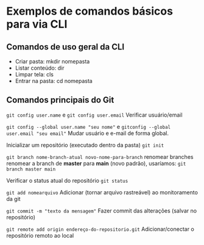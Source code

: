 # Exemplos de comandos básicos para via CLI

## Comandos de uso geral da CLI

- Criar pasta: mkdir nomepasta
- Listar conteúdo: dir
- Limpar tela: cls
- Entrar na pasta: cd nomepasta

## Comandos principais do Git

`git config user.name` e `git config user.email`
Verificar usuário/email

`git config --global user.name "seu nome"` e `gitconfig --global user.email "seu email"`
Mudar usuário e e-mail de forma global.

Inicializar um repositório (executado dentro da pasta)
`git init`

`git branch nome-branch-atual novo-nome-para-branch`
renomear branches
renomear a branch de **master** para **main** (novo padrão), usaríamos: `git branch master main`

Verificar o status atual do repositório
`git status`

`git add nomearquivo`
Adicionar (tornar arquivo rastreável) ao monitoramento da git

`git commit -m "texto da mensagem"`
Fazer commit das alterações (salvar no repositório)


`git remote add origin endereço-do-repositorio.git`
Adicionar/conectar o repositório remoto ao local